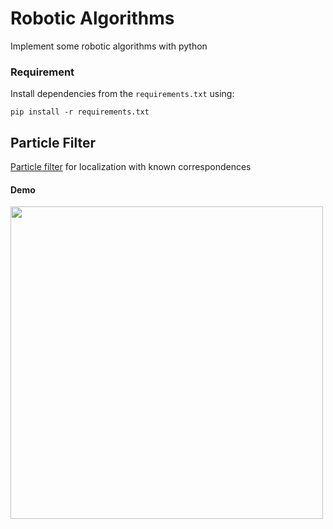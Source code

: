 Robotic Algorithms
========
Implement some robotic algorithms with python

### Requirement
Install dependencies from the `requirements.txt` using:
```
pip install -r requirements.txt

```

## Particle Filter
[Particle filter](./algorithms/particle_filter.py) for localization with known correspondences

#### Demo
<p align="left">
  <img src="doc/particle_filter.gif" width=500/>
</p>